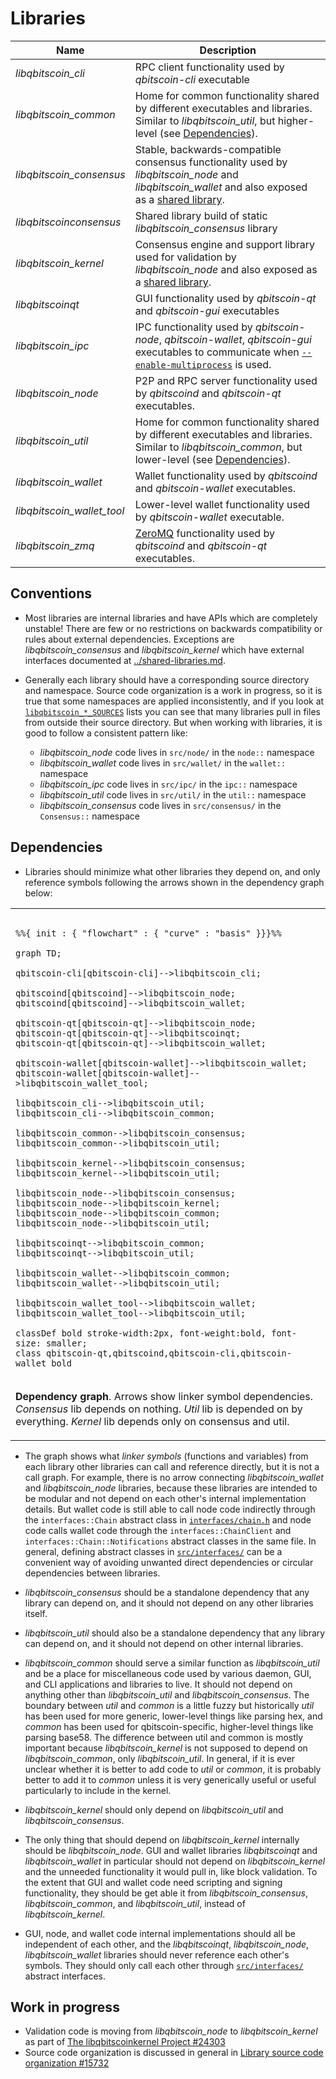 # Libraries

| Name                     | Description |
|--------------------------|-------------|
| *libqbitscoin_cli*         | RPC client functionality used by *qbitscoin-cli* executable |
| *libqbitscoin_common*      | Home for common functionality shared by different executables and libraries. Similar to *libqbitscoin_util*, but higher-level (see [Dependencies](#dependencies)). |
| *libqbitscoin_consensus*   | Stable, backwards-compatible consensus functionality used by *libqbitscoin_node* and *libqbitscoin_wallet* and also exposed as a [shared library](../shared-libraries.md). |
| *libqbitscoinconsensus*    | Shared library build of static *libqbitscoin_consensus* library |
| *libqbitscoin_kernel*      | Consensus engine and support library used for validation by *libqbitscoin_node* and also exposed as a [shared library](../shared-libraries.md). |
| *libqbitscoinqt*           | GUI functionality used by *qbitscoin-qt* and *qbitscoin-gui* executables |
| *libqbitscoin_ipc*         | IPC functionality used by *qbitscoin-node*, *qbitscoin-wallet*, *qbitscoin-gui* executables to communicate when [`--enable-multiprocess`](multiprocess.md) is used. |
| *libqbitscoin_node*        | P2P and RPC server functionality used by *qbitscoind* and *qbitscoin-qt* executables. |
| *libqbitscoin_util*        | Home for common functionality shared by different executables and libraries. Similar to *libqbitscoin_common*, but lower-level (see [Dependencies](#dependencies)). |
| *libqbitscoin_wallet*      | Wallet functionality used by *qbitscoind* and *qbitscoin-wallet* executables. |
| *libqbitscoin_wallet_tool* | Lower-level wallet functionality used by *qbitscoin-wallet* executable. |
| *libqbitscoin_zmq*         | [ZeroMQ](../zmq.md) functionality used by *qbitscoind* and *qbitscoin-qt* executables. |

## Conventions

- Most libraries are internal libraries and have APIs which are completely unstable! There are few or no restrictions on backwards compatibility or rules about external dependencies. Exceptions are *libqbitscoin_consensus* and *libqbitscoin_kernel* which have external interfaces documented at [../shared-libraries.md](../shared-libraries.md).

- Generally each library should have a corresponding source directory and namespace. Source code organization is a work in progress, so it is true that some namespaces are applied inconsistently, and if you look at [`libqbitscoin_*_SOURCES`](../../src/Makefile.am) lists you can see that many libraries pull in files from outside their source directory. But when working with libraries, it is good to follow a consistent pattern like:

  - *libqbitscoin_node* code lives in `src/node/` in the `node::` namespace
  - *libqbitscoin_wallet* code lives in `src/wallet/` in the `wallet::` namespace
  - *libqbitscoin_ipc* code lives in `src/ipc/` in the `ipc::` namespace
  - *libqbitscoin_util* code lives in `src/util/` in the `util::` namespace
  - *libqbitscoin_consensus* code lives in `src/consensus/` in the `Consensus::` namespace

## Dependencies

- Libraries should minimize what other libraries they depend on, and only reference symbols following the arrows shown in the dependency graph below:

<table><tr><td>

```mermaid

%%{ init : { "flowchart" : { "curve" : "basis" }}}%%

graph TD;

qbitscoin-cli[qbitscoin-cli]-->libqbitscoin_cli;

qbitscoind[qbitscoind]-->libqbitscoin_node;
qbitscoind[qbitscoind]-->libqbitscoin_wallet;

qbitscoin-qt[qbitscoin-qt]-->libqbitscoin_node;
qbitscoin-qt[qbitscoin-qt]-->libqbitscoinqt;
qbitscoin-qt[qbitscoin-qt]-->libqbitscoin_wallet;

qbitscoin-wallet[qbitscoin-wallet]-->libqbitscoin_wallet;
qbitscoin-wallet[qbitscoin-wallet]-->libqbitscoin_wallet_tool;

libqbitscoin_cli-->libqbitscoin_util;
libqbitscoin_cli-->libqbitscoin_common;

libqbitscoin_common-->libqbitscoin_consensus;
libqbitscoin_common-->libqbitscoin_util;

libqbitscoin_kernel-->libqbitscoin_consensus;
libqbitscoin_kernel-->libqbitscoin_util;

libqbitscoin_node-->libqbitscoin_consensus;
libqbitscoin_node-->libqbitscoin_kernel;
libqbitscoin_node-->libqbitscoin_common;
libqbitscoin_node-->libqbitscoin_util;

libqbitscoinqt-->libqbitscoin_common;
libqbitscoinqt-->libqbitscoin_util;

libqbitscoin_wallet-->libqbitscoin_common;
libqbitscoin_wallet-->libqbitscoin_util;

libqbitscoin_wallet_tool-->libqbitscoin_wallet;
libqbitscoin_wallet_tool-->libqbitscoin_util;

classDef bold stroke-width:2px, font-weight:bold, font-size: smaller;
class qbitscoin-qt,qbitscoind,qbitscoin-cli,qbitscoin-wallet bold
```
</td></tr><tr><td>

**Dependency graph**. Arrows show linker symbol dependencies. *Consensus* lib depends on nothing. *Util* lib is depended on by everything. *Kernel* lib depends only on consensus and util.

</td></tr></table>

- The graph shows what _linker symbols_ (functions and variables) from each library other libraries can call and reference directly, but it is not a call graph. For example, there is no arrow connecting *libqbitscoin_wallet* and *libqbitscoin_node* libraries, because these libraries are intended to be modular and not depend on each other's internal implementation details. But wallet code is still able to call node code indirectly through the `interfaces::Chain` abstract class in [`interfaces/chain.h`](../../src/interfaces/chain.h) and node code calls wallet code through the `interfaces::ChainClient` and `interfaces::Chain::Notifications` abstract classes in the same file. In general, defining abstract classes in [`src/interfaces/`](../../src/interfaces/) can be a convenient way of avoiding unwanted direct dependencies or circular dependencies between libraries.

- *libqbitscoin_consensus* should be a standalone dependency that any library can depend on, and it should not depend on any other libraries itself.

- *libqbitscoin_util* should also be a standalone dependency that any library can depend on, and it should not depend on other internal libraries.

- *libqbitscoin_common* should serve a similar function as *libqbitscoin_util* and be a place for miscellaneous code used by various daemon, GUI, and CLI applications and libraries to live. It should not depend on anything other than *libqbitscoin_util* and *libqbitscoin_consensus*. The boundary between _util_ and _common_ is a little fuzzy but historically _util_ has been used for more generic, lower-level things like parsing hex, and _common_ has been used for qbitscoin-specific, higher-level things like parsing base58. The difference between util and common is mostly important because *libqbitscoin_kernel* is not supposed to depend on *libqbitscoin_common*, only *libqbitscoin_util*. In general, if it is ever unclear whether it is better to add code to *util* or *common*, it is probably better to add it to *common* unless it is very generically useful or useful particularly to include in the kernel.


- *libqbitscoin_kernel* should only depend on *libqbitscoin_util* and *libqbitscoin_consensus*.

- The only thing that should depend on *libqbitscoin_kernel* internally should be *libqbitscoin_node*. GUI and wallet libraries *libqbitscoinqt* and *libqbitscoin_wallet* in particular should not depend on *libqbitscoin_kernel* and the unneeded functionality it would pull in, like block validation. To the extent that GUI and wallet code need scripting and signing functionality, they should be get able it from *libqbitscoin_consensus*, *libqbitscoin_common*, and *libqbitscoin_util*, instead of *libqbitscoin_kernel*.

- GUI, node, and wallet code internal implementations should all be independent of each other, and the *libqbitscoinqt*, *libqbitscoin_node*, *libqbitscoin_wallet* libraries should never reference each other's symbols. They should only call each other through [`src/interfaces/`](`../../src/interfaces/`) abstract interfaces.

## Work in progress

- Validation code is moving from *libqbitscoin_node* to *libqbitscoin_kernel* as part of [The libqbitscoinkernel Project #24303](https://github.com/qbitscoin/qbitscoin/issues/24303)
- Source code organization is discussed in general in [Library source code organization #15732](https://github.com/qbitscoin/qbitscoin/issues/15732)

